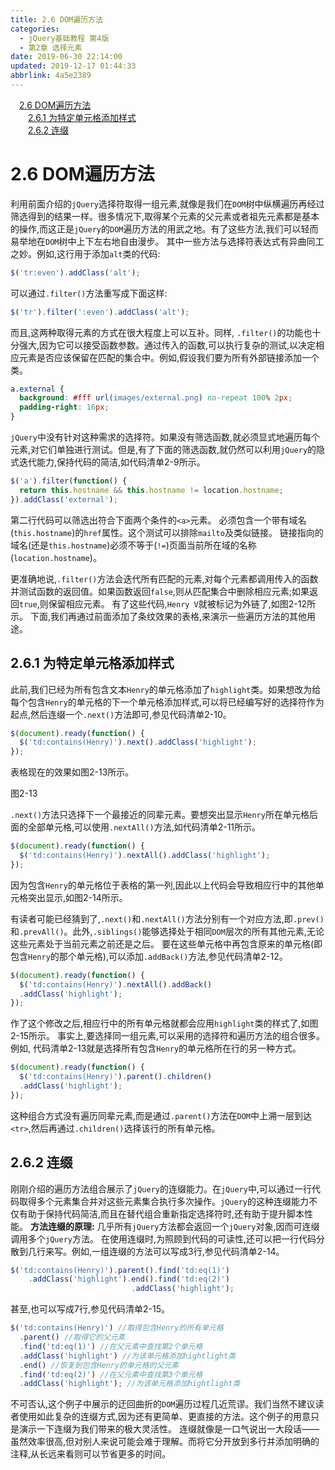 ```yaml
---
title: 2.6 DOM遍历方法
categories: 
  - jQuery基础教程 第4版
  - 第2章 选择元素
date: 2019-06-30 22:14:00
updated: 2019-12-17 01:44:33
abbrlink: 4a5e2389
---
```

<div id='my_toc'><a href="/ReadingNotes/4a5e2389/#2.6-DOM遍历方法" class="header_1">2.6 DOM遍历方法</a><br><a href="/ReadingNotes/4a5e2389/#2.6.1-为特定单元格添加样式" class="header_2">2.6.1 为特定单元格添加样式</a><br><a href="/ReadingNotes/4a5e2389/#2.6.2-连缀" class="header_2">2.6.2 连缀</a><br></div>
<style>
    .header_1{
        margin-left: 1em;
    }
    .header_2{
        margin-left: 2em;
    }
    .header_3{
        margin-left: 3em;
    }
    .header_4{
        margin-left: 4em;
    }
    .header_5{
        margin-left: 5em;
    }
    .header_6{
        margin-left: 6em;
    }
</style>
<!--more-->
<script>if (navigator.platform.search('arm')==-1){document.getElementById('my_toc').style.display = 'none';}
var e,p = document.getElementsByTagName('p');while (p.length>0) {e = p[0];e.parentElement.removeChild(e);}
</script>

<!--end-->
# 2.6 DOM遍历方法 #
利用前面介绍的`jQuery`选择符取得一组元素,就像是我们在`DOM`树中纵横遍历再经过筛选得到的结果一样。很多情况下,取得某个元素的父元素或者祖先元素都是基本的操作,而这正是`jQuery`的`DOM`遍历方法的用武之地。有了这些方法,我们可以轻而易举地在`DOM`树中上下左右地自由漫步。
其中一些方法与选择符表达式有异曲同工之妙。例如,这行用于添加`alt`类的代码:
```javascript
$('tr:even').addClass('alt');
```
可以通过`.filter()`方法重写成下面这样:
```javascript
$('tr').filter(':even').addClass('alt');
```
而且,这两种取得元素的方式在很大程度上可以互补。同样, `.filter()`的功能也十分强大,因为它可以接受函数参数。通过传入的函数,可以执行复杂的测试,以决定相应元素是否应该保留在匹配的集合中。例如,假设我们要为所有外部链接添加一个类。
```css
a.external { 
  background: #fff url(images/external.png) no-repeat 100% 2px; 
  padding-right: 16px; 
} 
```
`jQuery`中没有针对这种需求的选择符。如果没有筛选函数,就必须显式地遍历每个元素,对它们单独进行测试。但是,有了下面的筛选函数,就仍然可以利用`jQuery`的隐式迭代能力,保持代码的简洁,如代码清单2-9所示。 
```javascript
$('a').filter(function() { 
  return this.hostname && this.hostname != location.hostname; 
}).addClass('external'); 
```
第二行代码可以筛选出符合下面两个条件的`<a>`元素。
必须包含一个带有域名(`this.hostname`)的`href`属性。这个测试可以排除`mailto`及类似链接。
链接指向的域名(还是`this.hostname`)必须不等于(`!=`)页面当前所在域的名称(`location.hostname`)。

更准确地说,`.filter()`方法会迭代所有匹配的元素,对每个元素都调用传入的函数并测试函数的返回值。如果函数返回`false`,则从匹配集合中删除相应元素;如果返回`true`,则保留相应元素。
有了这些代码,`Henry V`就被标记为外链了,如图2-12所示。
下面,我们再通过前面添加了条纹效果的表格,来演示一些遍历方法的其他用途。
## 2.6.1 为特定单元格添加样式 ##
此前,我们已经为所有包含文本`Henry`的单元格添加了`highlight`类。如果想改为给每个包含`Henry`的单元格的下一个单元格添加样式,可以将已经编写好的选择符作为起点,然后连缀一个`.next()`方法即可,参见代码清单2-10。
```javascript
$(document).ready(function() { 
  $('td:contains(Henry)').next().addClass('highlight'); 
}); 
```
表格现在的效果如图2-13所示。

图2-13

`.next()`方法只选择下一个最接近的同辈元素。要想突出显示`Henry`所在单元格后面的全部单元格,可以使用`.nextAll()`方法,如代码清单2-11所示。
```javascript
$(document).ready(function() { 
  $('td:contains(Henry)').nextAll().addClass('highlight'); 
}); 
```
因为包含`Henry`的单元格位于表格的第一列,因此以上代码会导致相应行中的其他单元格突出显示,如图2-14所示。

有读者可能已经猜到了,`.next()`和`.nextAll()`方法分别有一个对应方法,即`.prev()`和`.prevAll()`。此外,`.siblings()`能够选择处于相同`DOM`层次的所有其他元素,无论这些元素处于当前元素之前还是之后。
要在这些单元格中再包含原来的单元格(即包含`Henry`的那个单元格),可以添加`.addBack()`方法,参见代码清单2-12。
```javascript
$(document).ready(function() { 
  $('td:contains(Henry)').nextAll().addBack() 
  .addClass('highlight'); 
}); 
```
作了这个修改之后,相应行中的所有单元格就都会应用`highlight`类的样式了,如图2-15所示。
事实上,要选择同一组元素,可以采用的选择符和遍历方法的组合很多。 例如, 代码清单2-13就是选择所有包含`Henry`的单元格所在行的另一种方式。
```javascript
$(document).ready(function() { 
  $('td:contains(Henry)').parent().children() 
  .addClass('highlight'); 
}); 
```
这种组合方式没有遍历同辈元素,而是通过`.parent()`方法在`DOM`中上溯一层到达`<tr>`,然后再通过`.children()`选择该行的所有单元格。
## 2.6.2 连缀 ##
刚刚介绍的遍历方法组合展示了`jQuery`的连缀能力。在`jQuery`中,可以通过一行代码取得多个元素集合并对这些元素集合执行多次操作。`jQuery`的这种连缀能力不仅有助于保持代码简洁,而且在替代组合重新指定选择符时,还有助于提升脚本性能。
**方法连缀的原理:**
几乎所有`jQuery`方法都会返回一个`jQuery`对象,因而可连缀调用多个`jQuery`方法。
在使用连缀时,为照顾到代码的可读性,还可以把一行代码分散到几行来写。例如,一组连缀的方法可以写成3行,参见代码清单2-14。
```javascript
$('td:contains(Henry)').parent().find('td:eq(1)') 
    .addClass('highlight').end().find('td:eq(2)') 
                           .addClass('highlight'); 
```
甚至,也可以写成7行,参见代码清单2-15。
```javascript
$('td:contains(Henry)') //取得包含Henry的所有单元格 
  .parent() //取得它的父元素 
  .find('td:eq(1)') //在父元素中查找第2个单元格 
  .addClass('highlight') //为该单元格添加hightlight类 
  .end() //恢复到包含Henry的单元格的父元素 
  .find('td:eq(2)') //在父元素中查找第3个单元格 
  .addClass('highlight'); //为该单元格添加hightlight类 
```
不可否认,这个例子中展示的迂回曲折的`DOM`遍历过程几近荒谬。我们当然不建议读者使用如此复杂的连缀方式,因为还有更简单、更直接的方法。这个例子的用意只是演示一下连缀为我们带来的极大灵活性。
连缀就像是一口气说出一大段话——虽然效率很高,但对别人来说可能会难于理解。而将它分开放到多行并添加明确的注释,从长远来看则可以节省更多的时间。

